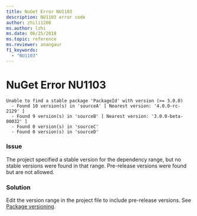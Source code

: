 ```yaml
---
title: NuGet Error NU1103
description: NU1103 error code
author: zhili1208
ms.author: lzhi
ms.date: 06/25/2018
ms.topic: reference
ms.reviewer: anangaur
f1_keywords: 
  - "NU1103"
---
```


# NuGet Error NU1103

```
Unable to find a stable package 'PackageId' with version (>= 3.0.0)
  - Found 10 version(s) in 'sourceA' [ Nearest version: '4.0.0-rc-2129' ]
  - Found 9 version(s) in 'sourceB' [ Nearest version: '3.0.0-beta-00032' ]
  - Found 0 version(s) in 'sourceC'
  - Found 0 version(s) in 'sourceD'
```

### Issue
The project specified a stable version for the dependency range, but no stable versions were found in that range. Pre-release versions were found but are not allowed.

### Solution
Edit the version range in the project file to include pre-release versions. See [Package versioning](../../reference/Package-Versioning.md).